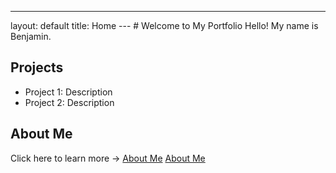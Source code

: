---
layout: default
title: Home
--- # Welcome to My Portfolio Hello! My name is Benjamin.
## Projects
- Project 1: Description
- Project 2: Description
## About Me
Click here to learn more → [About Me](about.md)
[About Me](about.md)
